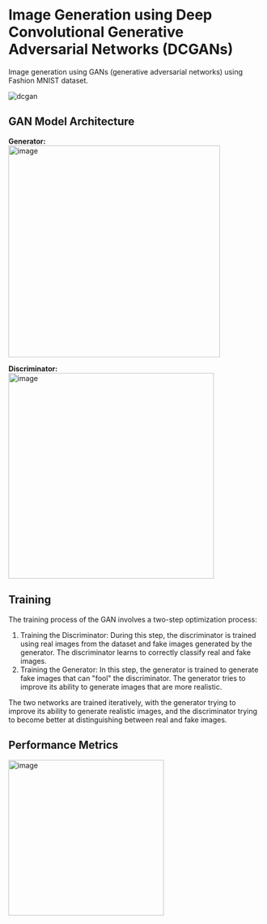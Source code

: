 # Image Generation using Deep Convolutional Generative Adversarial Networks (DCGANs)
Image generation using GANs (generative adversarial networks) using Fashion MNIST dataset.

![dcgan](https://github.com/cybersamurai2410/GAN-image_gen/assets/66138996/38f48573-f68c-4d54-85b1-40da0d8618c6)

## GAN Model Architecture
**Generator:**<br>
<img width="418" alt="image" src="https://github.com/cybersamurai2410/GAN-image_gen/assets/66138996/bb77228e-6213-495d-bdaa-bc7f3ad3d1e8">

**Discriminator:**<br>
<img width="406" alt="image" src="https://github.com/cybersamurai2410/GAN-image_gen/assets/66138996/bbda305a-0c5b-4f20-8ebd-1b06a76e85a1">

## Training
The training process of the GAN involves a two-step optimization process:

1. Training the Discriminator: During this step, the discriminator is trained using real images from the dataset and fake images generated by the generator. The discriminator learns to correctly classify real and fake images.
2. Training the Generator: In this step, the generator is trained to generate fake images that can "fool" the discriminator. The generator tries to improve its ability to generate images that are more realistic.

The two networks are trained iteratively, with the generator trying to improve its ability to generate realistic images, and the discriminator trying to become better at distinguishing between real and fake images.

## Performance Metrics
<img width="307" alt="image" src="https://github.com/cybersamurai2410/GAN-image_gen/assets/66138996/a3ee5656-2e47-42b7-aac8-b0368fe0c3e4">
